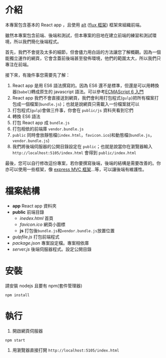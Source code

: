 # 介紹
本專案包含基本的 React app ，且使用 [alt](http://alt.js.org) ([flux 框架](https://facebook.github.io/flux/docs/in-depth-overview.html#content)) 框架來組織前端。

雖然本專案包含前端、後端和測試，但本專案的目地在建立前端的練習和測試環境，所以我們簡化後端程式。

首先，我們不會提及太多的細節，但會儘力用白話的方法讓您了解概觀。因為一個能獨立運作的網頁，它會含蓋前後端甚至發佈環境，他們的範圍太大，所以我們只專注在前端。

接下來，有幾件事您需要先了解：
1. React app 是用 ES6 語法撰寫的。因為 ES6 還不是標準，但還是可以用轉換器(`babel`)轉成原生的 javascript 語法。可以參考[ECMAScript 6 入門](http://es6.ruanyifeng.com)
1. React app 我們不會直接送到網頁，我們會利用打包程式(`gulp`)把所有檔案打包成一個檔案(`bundle.js`)；也就是說網頁只需載入一份檔案就可以
1. 打包程式(`gulp`)會做三件事，你會在 `public/js` 資料夾看到它們
 1. 轉換 ES6 語法
 1. 打包 React app 成 `bundle.js`
 1. 打包相依的前端庫 `vendor.bundle.js`
1. `public` 同時會放靜態檔(`index.html`，`favicon.ico`)和動態檔(`bundle.js`，`vendor.bundle.js`)
1. 我們將後端伺服器的公開目錄設定在 `public`；也就是說當你在瀏覽器輸入 `http://localhost:5105/index.html` 會得到 `public/index.html`

最後，您可以自行修改這份專案，若你要撰寫後端，後端的結構是需要改善的。你亦可以使用一些框架，像 [express MVC 框架](http://expressjs.com)…等，可以讓後端有維護性。


# 檔案結構

- **app** React app 資料夾
- **public** 前端目錄
  - *inedex.html* 首頁
  - *favicon.ico* 網頁小圖標
  - **js** 打包後`bundle.js`和`vendor.bundle.js`放置位置
- *gulpfile.js* 打包前端程式
- *package.json* 專案設定檔。專案相依庫
- *server.js* 後端伺服器程式。設定公開目錄


# 安裝

請安裝 nodejs 且要有 npm(套件管理器)

``` shell
npm install
```


# 執行
1. 開啟網頁伺服器
``` shell
npm start
```
1. 用瀏覽器直接打開 `http://localhost:5105/index.html`
